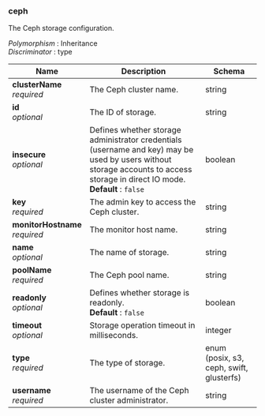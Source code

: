 
<a name="ceph"></a>
### ceph
The Ceph storage configuration.

*Polymorphism* : Inheritance  
*Discriminator* : type


|Name|Description|Schema|
|---|---|---|
|**clusterName**  <br>*required*|The Ceph cluster name.|string|
|**id**  <br>*optional*|The ID of storage.|string|
|**insecure**  <br>*optional*|Defines whether storage administrator credentials (username and key) may be used by users without storage accounts to access storage in direct IO mode.  <br>**Default** : `false`|boolean|
|**key**  <br>*required*|The admin key to access the Ceph cluster.|string|
|**monitorHostname**  <br>*required*|The monitor host name.|string|
|**name**  <br>*optional*|The name of storage.|string|
|**poolName**  <br>*required*|The Ceph pool name.|string|
|**readonly**  <br>*optional*|Defines whether storage is readonly.  <br>**Default** : `false`|boolean|
|**timeout**  <br>*optional*|Storage operation timeout in milliseconds.|integer|
|**type**  <br>*required*|The type of storage.|enum (posix, s3, ceph, swift, glusterfs)|
|**username**  <br>*required*|The username of the Ceph cluster administrator.|string|



